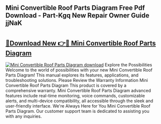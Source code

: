 ## Mini Convertible Roof Parts Diagram Free Pdf Download - Part-Kgq New Repair Owner Guide jjNaK

# <h2><a href="http://dfpc9b1.blite.top/?on=Mini+Convertible+Roof+Parts+Diagram">🔗Download New 👉🔴 Mini Convertible Roof Parts Diagram</a></h2>

[![Mini Convertible Roof Parts Diagram download](https://i.imgur.com/lujVjoI.png)](http://dfpc9b1.blite.top/?on=Mini+Convertible+Roof+Parts+Diagram)
Explore the Possibilities Welcome to the world of possibilities with your new Mini Convertible Roof Parts Diagram! This manual explores its features, applications, and troubleshooting solutions. Please Review the Warranty Information Mini Convertible Roof Parts Diagram This product is covered by a comprehensive warranty. Mini Convertible Roof Parts Diagram advanced features include real-time monitoring, voice commands, customizable alerts, and multi-device compatibility, all accessible through the sleek and user-friendly interface. We're Always Here for You Mini Convertible Roof Parts Diagram. Our customer support team is dedicated to assisting you with any inquiries.
